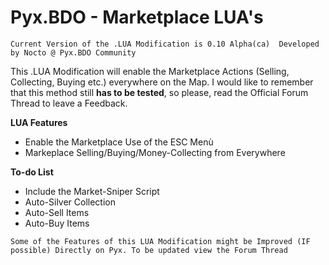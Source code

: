 # Pyx.BDO - Marketplace LUA's

`Current Version of the .LUA Modification is 0.10 Alpha(ca) 
Developed by Nocto @ Pyx.BDO Community`


This .LUA Modification will enable the Marketplace Actions (Selling, Collecting, Buying etc.) everywhere on the Map.
I would like to remember that this method still **has to be tested**, so please, read the Official Forum Thread to leave a Feedback.


**LUA Features**
* Enable the Marketplace Use of the ESC Menù
* Markeplace Selling/Buying/Money-Collecting from Everywhere

**To-do List**
* Include the Market-Sniper Script
* Auto-Silver Collection
* Auto-Sell Items
* Auto-Buy Items

`Some of the Features of this LUA Modification might be Improved (IF possible) Directly on Pyx. To be updated view the Forum Thread`
